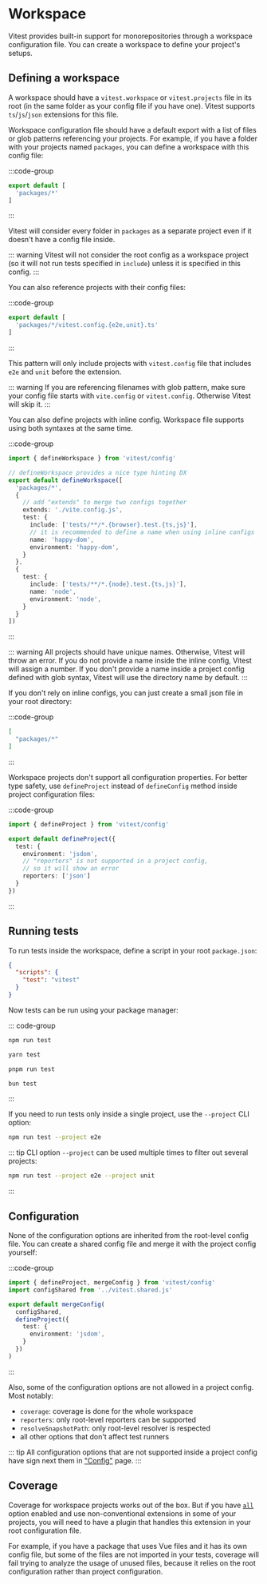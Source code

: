 # Workspace

Vitest provides built-in support for monorepositories through a workspace configuration file. You can create a workspace to define your project's setups.

## Defining a workspace

A workspace should have a `vitest.workspace` or `vitest.projects` file in its root (in the same folder as your config file if you have one). Vitest supports `ts`/`js`/`json` extensions for this file.

Workspace configuration file should have a default export with a list of files or glob patterns referencing your projects. For example, if you have a folder with your projects named `packages`, you can define a workspace with this config file:

:::code-group
```ts [vitest.workspace.ts]
export default [
  'packages/*'
]
```
:::

Vitest will consider every folder in `packages` as a separate project even if it doesn't have a config file inside.

::: warning
Vitest will not consider the root config as a workspace project (so it will not run tests specified in `include`) unless it is specified in this config.
:::

You can also reference projects with their config files:

:::code-group
```ts [vitest.workspace.ts]
export default [
  'packages/*/vitest.config.{e2e,unit}.ts'
]
```
:::

This pattern will only include projects with `vitest.config` file that includes `e2e` and `unit` before the extension.

::: warning
If you are referencing filenames with glob pattern, make sure your config file starts with `vite.config` or `vitest.config`. Otherwise Vitest will skip it.
:::

You can also define projects with inline config. Workspace file supports using both syntaxes at the same time.

:::code-group
```ts [vitest.workspace.ts]
import { defineWorkspace } from 'vitest/config'

// defineWorkspace provides a nice type hinting DX
export default defineWorkspace([
  'packages/*',
  {
    // add "extends" to merge two configs together
    extends: './vite.config.js',
    test: {
      include: ['tests/**/*.{browser}.test.{ts,js}'],
      // it is recommended to define a name when using inline configs
      name: 'happy-dom',
      environment: 'happy-dom',
    }
  },
  {
    test: {
      include: ['tests/**/*.{node}.test.{ts,js}'],
      name: 'node',
      environment: 'node',
    }
  }
])
```
:::

::: warning
All projects should have unique names. Otherwise, Vitest will throw an error. If you do not provide a name inside the inline config, Vitest will assign a number. If you don't provide a name inside a project config defined with glob syntax, Vitest will use the directory name by default.
:::

If you don't rely on inline configs, you can just create a small json file in your root directory:

:::code-group
```json [vitest.workspace.json]
[
  "packages/*"
]
```
:::

Workspace projects don't support all configuration properties. For better type safety, use `defineProject` instead of `defineConfig` method inside project configuration files:

:::code-group
```ts [packages/a/vitest.config.ts]
import { defineProject } from 'vitest/config'

export default defineProject({
  test: {
    environment: 'jsdom',
    // "reporters" is not supported in a project config,
    // so it will show an error
    reporters: ['json']
  }
})
```
:::

## Running tests

To run tests inside the workspace, define a script in your root `package.json`:

```json
{
  "scripts": {
    "test": "vitest"
  }
}
```

Now tests can be run using your package manager:

::: code-group
```bash [npm]
npm run test
```
```bash [yarn]
yarn test
```
```bash [pnpm]
pnpm run test
```
```bash [bun]
bun test
```
:::

If you need to run tests only inside a single project, use the `--project` CLI option:

```bash
npm run test --project e2e
```

::: tip
CLI option `--project` can be used multiple times to filter out several projects:

```bash
npm run test --project e2e --project unit
```
:::

## Configuration

None of the configuration options are inherited from the root-level config file. You can create a shared config file and merge it with the project config yourself:

:::code-group
```ts [packages/a/vitest.config.ts]
import { defineProject, mergeConfig } from 'vitest/config'
import configShared from '../vitest.shared.js'

export default mergeConfig(
  configShared,
  defineProject({
    test: {
      environment: 'jsdom',
    }
  })
)
```
:::

Also, some of the configuration options are not allowed in a project config. Most notably:

- `coverage`: coverage is done for the whole workspace
- `reporters`: only root-level reporters can be supported
- `resolveSnapshotPath`: only root-level resolver is respected
- all other options that don't affect test runners

::: tip
All configuration options that are not supported inside a project config have <NonProjectOption /> sign next them in ["Config"](/config/) page.
:::

## Coverage

Coverage for workspace projects works out of the box. But if you have [`all`](/config/#coverage-all) option enabled and use non-conventional extensions in some of your projects, you will need to have a plugin that handles this extension in your root configuration file.

For example, if you have a package that uses Vue files and it has its own config file, but some of the files are not imported in your tests, coverage will fail trying to analyze the usage of unused files, because it relies on the root configuration rather than project configuration.
